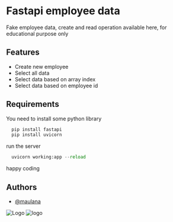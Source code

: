 # Fastapi employee data
Fake employee data, create and read operation available here, for educational purpose only


## Features

- Create new employee
- Select all data
- Select data based on array index
- Select data based on employee id

## Requirements
You need to install some python library
```bash
  pip install fastapi
  pip install uvicorn
```
run the server
```python
  uvicorn working:app --reload
 ```
 
 happy coding

## Authors
- [@maulana](https://www.github.com/tsaqifmaulana444)

![Logo](https://img.shields.io/badge/lang-python-blue)
![logo](https://img.shields.io/badge/framework-fastapi-yellow)
